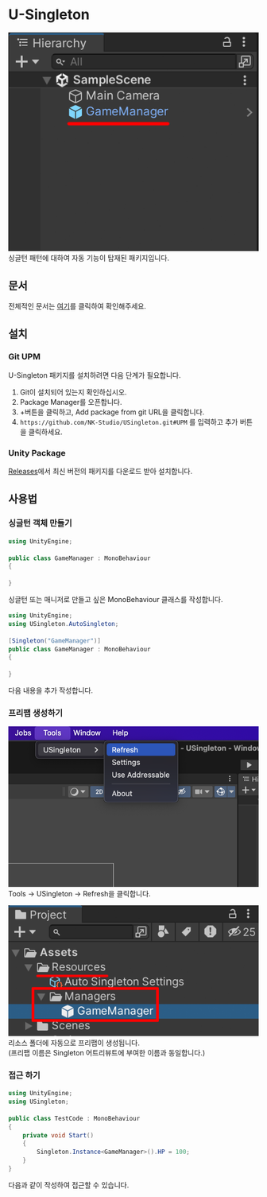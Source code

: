 # U-Singleton
![Image03.png](Images/Image03.png)  
싱글턴 패턴에 대하여 자동 기능이 탑재된 패키지입니다.

## 문서
전체적인 문서는 [여기](https://nk-studio.github.io/USingleton/index.html)를 클릭하여 확인해주세요.

## 설치
### Git UPM
U-Singleton 패키지를 설치하려면 다음 단계가 필요합니다.
1. Git이 설치되어 있는지 확인하십시오.
2. Package Manager를 오픈합니다.
3. +버튼을 클릭하고, Add package from git URL을 클릭합니다.
4. `https://github.com/NK-Studio/USingleton.git#UPM` 를 입력하고 추가 버튼을 클릭하세요.
   
### Unity Package
[Releases](https://github.com/NK-Studio/USingleton/releases)에서 최신 버전의 패키지를 다운로드 받아 설치합니다.
## 사용법

### 싱글턴 객체 만들기
```csharp
using UnityEngine;

public class GameManager : MonoBehaviour
{

}
```
싱글턴 또는 매니저로 만들고 싶은 MonoBehaviour 클래스를 작성합니다.  
```csharp
using UnityEngine;
using USingleton.AutoSingleton;

[Singleton("GameManager")]
public class GameManager : MonoBehaviour
{

}
``` 
다음 내용을 추가 작성합니다.
### 프리팹 생성하기
![Image01](Images/Image01.png)
Tools -> USingleton -> Refresh을 클릭합니다.

![Image02.png](Images/Image02.png)  
리소스 폴더에 자동으로 프리팹이 생성됩니다.  
(프리팹 이름은 Singleton 어트리뷰트에 부여한 이름과 동일합니다.)

### 접근 하기
```csharp
using UnityEngine;
using USingleton;

public class TestCode : MonoBehaviour
{
    private void Start()
    {
        Singleton.Instance<GameManager>().HP = 100;
    }
}
```

다음과 같이 작성하여 접근할 수 있습니다.
